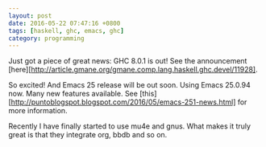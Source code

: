 ```yaml
---
layout: post
date: 2016-05-22 07:47:16 +0800
tags: [haskell, ghc, emacs, ghc]
category: programming
---
```


Just got a piece of great news: GHC 8.0.1 is out! See the announcement [here][http://article.gmane.org/gmane.comp.lang.haskell.ghc.devel/11928].

So excited! And Emacs 25 release will be out soon. Using Emacs 25.0.94 now. Many new features available. See [this][http://puntoblogspot.blogspot.com/2016/05/emacs-251-news.html] for more information.

Recently I have finally started to use mu4e and gnus. What makes it truly great is that they integrate org, bbdb and so on.
